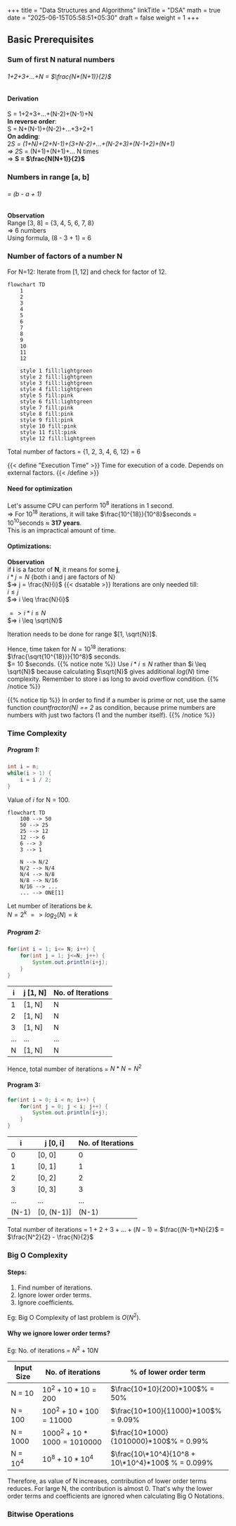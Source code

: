 +++
title = "Data Structures and Algorithms"
linkTitle = "DSA"
math = true
date = "2025-06-15T05:58:51+05:30"
draft = false
weight = 1
+++

## Basic Prerequisites

### Sum of first N natural numbers
###### *1+2+3+...+N* = $\frac{N*(N+1)}{2}$
#### Derivation
S = 1+2+3+...+(N-2)+(N-1)+N\
**In reverse order**:\
S = N+(N-1)+(N-2)+...+3+2+1\
**On adding**:\
2*S = (1+N)+(2+N-1)+(3+N-2)+...+(N-2+3)+(N-1+2)+(N+1)\
=> 2*S = (N+1)+(N+1)+... N times\
=> **S = $\frac{N(N+1)}{2}$**

### Numbers in range [a, b]
###### = (b - a + 1)
**Observation**\
Range [3, 8] = {3, 4, 5, 6, 7, 8}\
=> 6 numbers\
Using formula, (8 - 3 + 1) = 6

### Number of factors of a number N
For N=12:
Iterate from $[1, 12]$ and check for factor of 12.
```mermaid
flowchart TD
    1
    2
    3
    4
    5
    6
    7
    8
    9
    10
    11
    12

    style 1 fill:lightgreen
    style 2 fill:lightgreen
    style 3 fill:lightgreen
    style 4 fill:lightgreen
    style 5 fill:pink
    style 6 fill:lightgreen
    style 7 fill:pink
    style 8 fill:pink
    style 9 fill:pink
    style 10 fill:pink
    style 11 fill:pink
    style 12 fill:lightgreen
```
Total number of factors = {1, 2, 3, 4, 6, 12} = 6

{{< define "Execution Time" >}}
Time for execution of a code. Depends on external factors.
{{< /define >}}

#### Need for optimization
Let's assume CPU can perform $10^8$ iterations in 1 second.\
=> For $10^{18}$ iterations, it will take $\frac{10^{18}}{10^8}$seconds = $10^{10}$seconds $\approx$ **317 years**.\
This is an impractical amount of time.

#### Optimizations:
**Observation**\
if **i** is a factor of **N**, it means for some **j**,\
$i*j = N$ {both i and j are factors of N}\
$=> j = \frac{N}{i}$
{{< dsatable >}}
Iterations are only needed till:\
$i \leq j$\
$=> i \leq \frac{N}{i}$

$=> i*i \leq N$\
$=> i \leq \sqrt{N}$

Iteration needs to be done for range $[1, \sqrt{N}]$.

Hence, time taken for $N = 10^18$ iterations:\
$\frac{\sqrt{10^{18}}}{10^8}$ seconds.\
$= 10 $seconds.
{{% notice note %}}
Use $i*i \leq N$ rather than $i \leq \sqrt{N}$ because calculating $\sqrt{N}$ gives additional $log(N)$ time complexity. Remember to store i as long to avoid overflow condition.
{{% /notice %}}

{{% notice tip %}}
In order to find if a number is prime or not, use the same function *countfractor(N) == 2* as condition, because prime numbers are numbers with just two factors (1 and the number itself).
{{% /notice %}}

### Time Complexity
##### Program 1:
```java
int i = n;
while(i > 1) {
    i = i / 2;
}
```
Value of $i$ for N = 100.
```mermaid
flowchart TD
    100 --> 50
    50 --> 25
    25 --> 12
    12 --> 6
    6 --> 3
    3 --> 1

    N --> N/2
    N/2 --> N/4
    N/4 --> N/8
    N/8 --> N/16
    N/16 --> ...
    ... --> ONE[1]
```
Let number of iterations be $k$.\
$N = 2^k$
$=> log_2(N) = k$

##### Program 2:
```java
for(int i = 1; i<= N; i++) {
    for(int j = 1; j<=N; j++) {
        System.out.println(i+j);
    }
}
```
| i    | j [1, N] | No. of Iterations |
| -------- | ------- | ------- |
| 1 | [1, N] | N |
| 2 | [1, N] | N |
| 3 | [1, N] | N |
| ... | ... | ... |
| N | [1, N] | N |

Hence, total number of iterations = $N*N = N^2$

#### Program 3:
```java
for(int i = 0; i < n; i++) {
    for(int j = 0; j < i; j++) {
        System.out.println(i+j);
    }
}
```
| i    | j [0, i] | No. of Iterations |
| -------- | ------- | ------- |
| 0 | [0, 0] | 0 |
| 1 | [0, 1] | 1 |
| 2 | [0, 2] | 2 |
| 3 | [0, 3] | 3 |
| ... | ... | ... |
| (N-1) | [0, (N-1)] | (N-1) |

Total number of iterations = $1+2+3+...+(N-1)$ = $\frac{(N-1)*N}{2}$ = $\frac{N^2}{2} - \frac{N}{2}$
### Big O Complexity
#### Steps:
1. Find number of iterations.
2. Ignore lower order terms.
3. Ignore coefficients.

Eg: Big O Complexity of last problem is $O(N^2)$.

#### Why we ignore lower order terms?
Eg: No. of iterations = $N^2 + 10N$

| Input Size    | No. of iterations | % of lower order term |
| -------- | ------- | ------- |
| N = $10$ | $10^2 + 10*10 = 200$ | $\frac{10*10}{200}*100$% = $50$%|
| N = $100$ | $100^2 + 10*100 = 11000$ | $\frac{10*100}{11000}*100$% = $9.09$%|
| N = $1000$ | $1000^2 + 10*1000 = 1010000$ | $\frac{10*1000}{1010000}*100$% = $0.99$%|
| N = $10^4$ | $10^8 + 10*10^4$ | $\frac{10\*10^4}{10^8 + 10\*10^4}*100$ % = $0.099$%|

Therefore, as value of N increases, contribution of lower order terms reduces. For large N, the contribution is almost 0. That's why the lower order terms and coefficients are ignored when calculating Big O Notations.

### Bitwise Operations